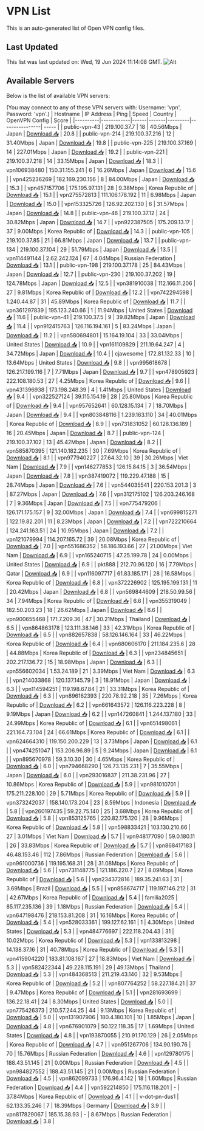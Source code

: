 # VPN List

This is an auto-generated list of Open VPN config files.

## Last Updated

This list was last updated on: Wed, 19 Jun 2024 11:14:08 GMT.
![Alt](https://repobeats.axiom.co/api/embed/186b98318ef1479477931607c1ad7d823f12451f.svg "Repobeats analytics image")

## Available Servers

Below is the list of available VPN servers:

(You may connect to any of these VPN servers with: Username: 'vpn', Password: 'vpn'.)
| Hostname | IP Address | Ping | Speed | Country | OpenVPN Config | Score |
|----------|------------|------|-------|---------|----------------| ----- |
| public-vpn-43 | 219.100.37.7 | 18 | 40.56Mbps | Japan | [Download 📥](./configs/server_0_JP.ovpn) | 20.8 |
| public-vpn-214 | 219.100.37.216 | 12 | 31.40Mbps | Japan | [Download 📥](./configs/server_1_JP.ovpn) | 19.8 |
| public-vpn-225 | 219.100.37.169 | 14 | 227.01Mbps | Japan | [Download 📥](./configs/server_2_JP.ovpn) | 19.2 |
| public-vpn-221 | 219.100.37.218 | 14 | 33.15Mbps | Japan | [Download 📥](./configs/server_3_JP.ovpn) | 18.3 |
| vpn106938480 | 150.31.155.241 | 6 | 16.26Mbps | Japan | [Download 📥](./configs/server_4_JP.ovpn) | 15.6 |
| vpn425236269 | 182.169.230.156 | 8 | 84.00Mbps | Japan | [Download 📥](./configs/server_5_JP.ovpn) | 15.3 |
| vpn457157706 | 175.195.97.131 | 28 | 9.38Mbps | Korea Republic of | [Download 📥](./configs/server_6_KR.ovpn) | 15.1 |
| vpn275572813 | 111.106.178.192 | 11 | 6.98Mbps | Japan | [Download 📥](./configs/server_7_JP.ovpn) | 15.0 |
| vpn153325726 | 126.92.202.130 | 6 | 31.57Mbps | Japan | [Download 📥](./configs/server_8_JP.ovpn) | 14.8 |
| public-vpn-48 | 219.100.37.12 | 24 | 30.82Mbps | Japan | [Download 📥](./configs/server_9_JP.ovpn) | 14.7 |
| vpn922387505 | 175.209.13.17 | 37 | 9.00Mbps | Korea Republic of | [Download 📥](./configs/server_10_KR.ovpn) | 14.3 |
| public-vpn-105 | 219.100.37.85 | 21 | 66.81Mbps | Japan | [Download 📥](./configs/server_11_JP.ovpn) | 13.7 |
| public-vpn-134 | 219.100.37.104 | 29 | 51.79Mbps | Japan | [Download 📥](./configs/server_12_JP.ovpn) | 13.5 |
| vpn114491144 | 2.62.242.124 | 67 | 4.04Mbps | Russian Federation | [Download 📥](./configs/server_13_RU.ovpn) | 13.1 |
| public-vpn-198 | 219.100.37.178 | 25 | 84.43Mbps | Japan | [Download 📥](./configs/server_14_JP.ovpn) | 12.7 |
| public-vpn-230 | 219.100.37.202 | 19 | 124.78Mbps | Japan | [Download 📥](./configs/server_15_JP.ovpn) | 12.5 |
| vpn381910038 | 112.166.11.206 | 27 | 9.81Mbps | Korea Republic of | [Download 📥](./configs/server_16_KR.ovpn) | 12.2 |
| vpn742294598 | 1.240.44.87 | 31 | 45.89Mbps | Korea Republic of | [Download 📥](./configs/server_17_KR.ovpn) | 11.7 |
| vpn361297839 | 195.123.240.66 | 1 | 11.94Mbps | United States | [Download 📥](./configs/server_18_US.ovpn) | 11.6 |
| public-vpn-41 | 219.100.37.5 | 9 | 39.82Mbps | Japan | [Download 📥](./configs/server_19_JP.ovpn) | 11.4 |
| vpn912415763 | 126.116.194.161 | 5 | 83.24Mbps | Japan | [Download 📥](./configs/server_20_JP.ovpn) | 11.2 |
| vpn580694801 | 15.164.19.104 | 33 | 33.04Mbps | United States | [Download 📥](./configs/server_21_US.ovpn) | 10.9 |
| vpn161109829 | 211.19.64.247 | 4 | 34.72Mbps | Japan | [Download 📥](./configs/server_22_JP.ovpn) | 10.4 |
| cjawesome | 172.81.132.33 | 10 | 13.64Mbps | United States | [Download 📥](./configs/server_23_US.ovpn) | 9.8 |
| vpn995618678 | 126.217.199.116 | 7 | 7.71Mbps | Japan | [Download 📥](./configs/server_24_JP.ovpn) | 9.7 |
| vpn478905923 | 222.108.180.53 | 27 | 4.25Mbps | Korea Republic of | [Download 📥](./configs/server_25_KR.ovpn) | 9.6 |
| vpn431396938 | 173.198.248.39 | 4 | 1.41Mbps | United States | [Download 📥](./configs/server_26_US.ovpn) | 9.4 |
| vpn322527124 | 39.115.154.19 | 28 | 25.80Mbps | Korea Republic of | [Download 📥](./configs/server_27_KR.ovpn) | 9.4 |
| vpn957652641 | 60.128.15.134 | 7 | 18.70Mbps | Japan | [Download 📥](./configs/server_28_JP.ovpn) | 9.4 |
| vpn803848116 | 1.239.163.110 | 34 | 40.01Mbps | Korea Republic of | [Download 📥](./configs/server_29_KR.ovpn) | 8.9 |
| vpn731831052 | 60.128.136.189 | 16 | 20.45Mbps | Japan | [Download 📥](./configs/server_30_JP.ovpn) | 8.7 |
| public-vpn-124 | 219.100.37.102 | 13 | 45.42Mbps | Japan | [Download 📥](./configs/server_31_JP.ovpn) | 8.2 |
| vpn585870395 | 121.140.182.235 | 30 | 7.69Mbps | Korea Republic of | [Download 📥](./configs/server_32_KR.ovpn) | 8.1 |
| vpn977940227 | 27.64.32.10 | 39 | 30.26Mbps | Viet Nam | [Download 📥](./configs/server_33_VN.ovpn) | 7.9 |
| vpn146277853 | 126.15.84.15 | 3 | 36.54Mbps | Japan | [Download 📥](./configs/server_34_JP.ovpn) | 7.8 |
| vpn387419072 | 119.229.47.188 | 15 | 28.74Mbps | Japan | [Download 📥](./configs/server_35_JP.ovpn) | 7.6 |
| vpn544035541 | 220.153.201.3 | 3 | 87.27Mbps | Japan | [Download 📥](./configs/server_36_JP.ovpn) | 7.6 |
| vpn312175102 | 126.203.246.168 | 7 | 9.36Mbps | Japan | [Download 📥](./configs/server_37_JP.ovpn) | 7.5 |
| vpn775479206 | 126.171.175.157 | 9 | 32.00Mbps | Japan | [Download 📥](./configs/server_38_JP.ovpn) | 7.4 |
| vpn699815271 | 122.19.82.201 | 11 | 8.23Mbps | Japan | [Download 📥](./configs/server_39_JP.ovpn) | 7.2 |
| vpn722210664 | 124.241.163.51 | 24 | 10.95Mbps | Japan | [Download 📥](./configs/server_40_JP.ovpn) | 7.2 |
| vpn121079994 | 114.207.165.72 | 39 | 20.08Mbps | Korea Republic of | [Download 📥](./configs/server_41_KR.ovpn) | 7.0 |
| vpn551686352 | 58.186.193.66 | 27 | 21.00Mbps | Viet Nam | [Download 📥](./configs/server_42_VN.ovpn) | 6.9 |
| vpn165240715 | 47.25.199.78 | 24 | 0.00Mbps | United States | [Download 📥](./configs/server_43_US.ovpn) | 6.9 |
| pkt888 | 212.70.96.120 | 16 | 7.79Mbps | Qatar | [Download 📥](./configs/server_44_QA.ovpn) | 6.9 |
| vpn116097717 | 61.83.185.171 | 28 | 16.58Mbps | Korea Republic of | [Download 📥](./configs/server_45_KR.ovpn) | 6.8 |
| vpn372226902 | 125.195.199.131 | 11 | 20.42Mbps | Japan | [Download 📥](./configs/server_46_JP.ovpn) | 6.8 |
| vpn569844609 | 218.50.99.56 | 34 | 7.94Mbps | Korea Republic of | [Download 📥](./configs/server_47_KR.ovpn) | 6.6 |
| vpn355319049 | 182.50.203.23 | 18 | 26.62Mbps | Japan | [Download 📥](./configs/server_48_JP.ovpn) | 6.6 |
| vpn900655468 | 171.7.209.36 | 47 | 30.21Mbps | Thailand | [Download 📥](./configs/server_49_TH.ovpn) | 6.5 |
| vpn864863178 | 123.111.38.146 | 33 | 42.31Mbps | Korea Republic of | [Download 📥](./configs/server_50_KR.ovpn) | 6.5 |
| vpn882657838 | 58.126.146.164 | 33 | 46.22Mbps | Korea Republic of | [Download 📥](./configs/server_51_KR.ovpn) | 6.4 |
| vpn680606170 | 211.184.235.6 | 28 | 44.88Mbps | Korea Republic of | [Download 📥](./configs/server_52_KR.ovpn) | 6.3 |
| vpn234845651 | 202.217.136.72 | 15 | 18.98Mbps | Japan | [Download 📥](./configs/server_53_JP.ovpn) | 6.3 |
| vpn556602034 | 1.53.24.189 | 21 | 3.39Mbps | Viet Nam | [Download 📥](./configs/server_54_VN.ovpn) | 6.3 |
| vpn214033868 | 120.137.145.79 | 3 | 18.91Mbps | Japan | [Download 📥](./configs/server_55_JP.ovpn) | 6.3 |
| vpn114594251 | 119.198.67.84 | 21 | 33.31Mbps | Korea Republic of | [Download 📥](./configs/server_56_KR.ovpn) | 6.3 |
| vpn896162393 | 220.78.92.218 | 35 | 7.26Mbps | Korea Republic of | [Download 📥](./configs/server_57_KR.ovpn) | 6.2 |
| vpn661643572 | 126.116.223.228 | 8 | 9.19Mbps | Japan | [Download 📥](./configs/server_58_JP.ovpn) | 6.2 |
| vpn147260841 | 1.244.137.180 | 33 | 24.99Mbps | Korea Republic of | [Download 📥](./configs/server_59_KR.ovpn) | 6.1 |
| vpn651498061 | 221.164.73.104 | 24 | 66.61Mbps | Korea Republic of | [Download 📥](./configs/server_60_KR.ovpn) | 6.1 |
| vpn624664310 | 119.150.200.229 | 13 | 3.73Mbps | Japan | [Download 📥](./configs/server_61_JP.ovpn) | 6.1 |
| vpn474251047 | 153.206.96.89 | 5 | 9.24Mbps | Japan | [Download 📥](./configs/server_62_JP.ovpn) | 6.1 |
| vpn895670978 | 59.3.10.30 | 30 | 4.65Mbps | Korea Republic of | [Download 📥](./configs/server_63_KR.ovpn) | 6.0 |
| vpn794668290 | 126.73.135.231 | 7 | 35.55Mbps | Japan | [Download 📥](./configs/server_64_JP.ovpn) | 6.0 |
| vpn293016837 | 211.38.231.96 | 27 | 10.86Mbps | Korea Republic of | [Download 📥](./configs/server_65_KR.ovpn) | 5.9 |
| vpn981010701 | 175.211.228.100 | 29 | 5.71Mbps | Korea Republic of | [Download 📥](./configs/server_66_KR.ovpn) | 5.9 |
| vpn373242037 | 158.140.173.204 | 23 | 8.59Mbps | Indonesia | [Download 📥](./configs/server_67_ID.ovpn) | 5.8 |
| vpn260197435 | 59.22.75.140 | 25 | 3.68Mbps | Korea Republic of | [Download 📥](./configs/server_68_KR.ovpn) | 5.8 |
| vpn853125765 | 220.82.175.120 | 28 | 9.96Mbps | Korea Republic of | [Download 📥](./configs/server_69_KR.ovpn) | 5.8 |
| vpn598833421 | 103.130.210.66 | 27 | 3.01Mbps | Viet Nam | [Download 📥](./configs/server_70_VN.ovpn) | 5.7 |
| vpn948177090 | 59.0.180.11 | 26 | 33.83Mbps | Korea Republic of | [Download 📥](./configs/server_71_KR.ovpn) | 5.7 |
| vpn868417183 | 46.48.153.46 | 112 | 7.86Mbps | Russian Federation | [Download 📥](./configs/server_72_RU.ovpn) | 5.6 |
| vpn961000736 | 119.195.168.31 | 28 | 31.08Mbps | Korea Republic of | [Download 📥](./configs/server_73_KR.ovpn) | 5.6 |
| vpn731148775 | 121.186.220.7 | 27 | 8.09Mbps | Korea Republic of | [Download 📥](./configs/server_74_KR.ovpn) | 5.6 |
| vpn234372816 | 189.35.241.63 | 31 | 3.69Mbps | Brazil | [Download 📥](./configs/server_75_BR.ovpn) | 5.5 |
| vpn858674717 | 119.197.146.212 | 31 | 42.67Mbps | Korea Republic of | [Download 📥](./configs/server_76_KR.ovpn) | 5.4 |
| familia2025 | 85.117.235.136 | 39 | 1.18Mbps | Russian Federation | [Download 📥](./configs/server_77_RU.ovpn) | 5.4 |
| vpn647198476 | 218.153.81.208 | 31 | 16.16Mbps | Korea Republic of | [Download 📥](./configs/server_78_KR.ovpn) | 5.4 |
| vpn528033361 | 199.127.62.161 | 1 | 4.30Mbps | United States | [Download 📥](./configs/server_79_US.ovpn) | 5.3 |
| vpn484776697 | 222.118.204.43 | 31 | 10.02Mbps | Korea Republic of | [Download 📥](./configs/server_80_KR.ovpn) | 5.3 |
| vpn133813298 | 14.138.37.16 | 31 | 40.78Mbps | Korea Republic of | [Download 📥](./configs/server_81_KR.ovpn) | 5.3 |
| vpn415904220 | 183.81.108.167 | 27 | 18.83Mbps | Viet Nam | [Download 📥](./configs/server_82_VN.ovpn) | 5.3 |
| vpn582422344 | 49.228.115.191 | 29 | 49.13Mbps | Thailand | [Download 📥](./configs/server_83_TH.ovpn) | 5.3 |
| vpn484368513 | 211.219.43.140 | 32 | 9.53Mbps | Korea Republic of | [Download 📥](./configs/server_84_KR.ovpn) | 5.2 |
| vpn807764252 | 58.227.184.21 | 37 | 9.47Mbps | Korea Republic of | [Download 📥](./configs/server_85_KR.ovpn) | 5.1 |
| vpn281693699 | 136.22.18.41 | 24 | 8.30Mbps | United States | [Download 📥](./configs/server_86_US.ovpn) | 5.0 |
| vpn775426373 | 210.57.244.25 | 44 | 9.13Mbps | Korea Republic of | [Download 📥](./configs/server_87_KR.ovpn) | 5.0 |
| vpn131907906 | 180.4.180.101 | 10 | 1.85Mbps | Japan | [Download 📥](./configs/server_88_JP.ovpn) | 4.8 |
| vpn676901079 | 50.122.118.35 | 17 | 1.69Mbps | United States | [Download 📥](./configs/server_89_US.ovpn) | 4.8 |
| vpn193870055 | 210.91.170.129 | 26 | 2.05Mbps | Korea Republic of | [Download 📥](./configs/server_90_KR.ovpn) | 4.7 |
| vpn951267706 | 134.90.190.76 | 70 | 15.76Mbps | Russian Federation | [Download 📥](./configs/server_91_RU.ovpn) | 4.6 |
| vpn129780175 | 188.43.51.145 | 21 | 0.00Mbps | Russian Federation | [Download 📥](./configs/server_92_RU.ovpn) | 4.5 |
| vpn984827552 | 188.43.51.145 | 21 | 0.00Mbps | Russian Federation | [Download 📥](./configs/server_93_RU.ovpn) | 4.5 |
| vpn862099733 | 176.96.4.142 | 18 | 1.60Mbps | Russian Federation | [Download 📥](./configs/server_94_RU.ovpn) | 4.4 |
| vpn592214850 | 175.116.118.201 | - | 37.84Mbps | Korea Republic of | [Download 📥](./configs/server_95_KR.ovpn) | 4.1 |
| v-dot-pn-dus1 | 62.133.35.246 | 7 | 18.39Mbps | Germany | [Download 📥](./configs/server_96_DE.ovpn) | 3.9 |
| vpn817829067 | 185.15.38.93 | - | 8.67Mbps | Russian Federation | [Download 📥](./configs/server_97_RU.ovpn) | 3.8 |
